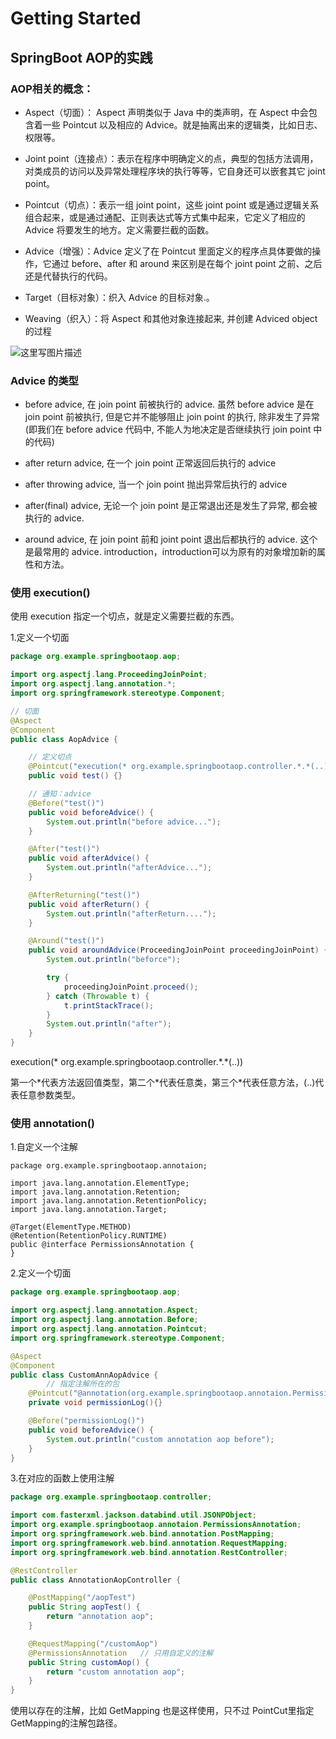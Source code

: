 # Getting Started

## SpringBoot AOP的实践

### AOP相关的概念：

- Aspect（切面）： Aspect 声明类似于 Java 中的类声明，在 Aspect 中会包含着一些 Pointcut 以及相应的 Advice。就是抽离出来的逻辑类，比如日志、权限等。

- Joint point（连接点）：表示在程序中明确定义的点，典型的包括方法调用，对类成员的访问以及异常处理程序块的执行等等，它自身还可以嵌套其它 joint point。
- Pointcut（切点）：表示一组 joint point，这些 joint point 或是通过逻辑关系组合起来，或是通过通配、正则表达式等方式集中起来，它定义了相应的 Advice 将要发生的地方。定义需要拦截的函数。
- Advice（增强）：Advice 定义了在 Pointcut 里面定义的程序点具体要做的操作，它通过 before、after 和 around 来区别是在每个 joint point 之前、之后还是代替执行的代码。
- Target（目标对象）：织入 Advice 的目标对象.。
- Weaving（织入）：将 Aspect 和其他对象连接起来, 并创建 Adviced object 的过程



![这里写图片描述](/Users/fanjiaqi/workspaces/project_java/spring-boot-examples-demo/spring-boot-aop/src/main/resources/static/70.png)

### Advice 的类型

- before advice, 在 join point 前被执行的 advice. 虽然 before advice 是在 join point 前被执行, 但是它并不能够阻止 join point 的执行, 除非发生了异常(即我们在 before advice 代码中, 不能人为地决定是否继续执行 join point 中的代码)

- after return advice, 在一个 join point 正常返回后执行的 advice

- after throwing advice, 当一个 join point 抛出异常后执行的 advice
- after(final) advice, 无论一个 join point 是正常退出还是发生了异常, 都会被执行的 advice.
- around advice, 在 join point 前和 joint point 退出后都执行的 advice. 这个是最常用的 advice.
  introduction，introduction可以为原有的对象增加新的属性和方法。



### 使用 execution()

使用 execution 指定一个切点，就是定义需要拦截的东西。

1.定义一个切面

```java
package org.example.springbootaop.aop;

import org.aspectj.lang.ProceedingJoinPoint;
import org.aspectj.lang.annotation.*;
import org.springframework.stereotype.Component;

// 切面
@Aspect
@Component
public class AopAdvice {

    // 定义切点
    @Pointcut("execution(* org.example.springbootaop.controller.*.*(..))")
    public void test() {}

    // 通知：advice
    @Before("test()")
    public void beforeAdvice() {
        System.out.println("before advice...");
    }

    @After("test()")
    public void afterAdvice() {
        System.out.println("afterAdvice...");
    }

    @AfterReturning("test()")
    public void afterReturn() {
        System.out.println("afterReturn....");
    }

    @Around("test()")
    public void aroundAdvice(ProceedingJoinPoint proceedingJoinPoint) {
        System.out.println("beforce");

        try {
            proceedingJoinPoint.proceed();
        } catch (Throwable t) {
            t.printStackTrace();
        }
        System.out.println("after");
    }
}

```



execution(* org.example.springbootaop.controller.\*.\*(..))

第一个*代表方法返回值类型，第二个\*代表任意类，第三个\*代表任意方法，(..)代表任意参数类型。



### 使用 annotation()

1.自定义一个注解

```
package org.example.springbootaop.annotaion;

import java.lang.annotation.ElementType;
import java.lang.annotation.Retention;
import java.lang.annotation.RetentionPolicy;
import java.lang.annotation.Target;

@Target(ElementType.METHOD)
@Retention(RetentionPolicy.RUNTIME)
public @interface PermissionsAnnotation {
}
```

2.定义一个切面

```java
package org.example.springbootaop.aop;

import org.aspectj.lang.annotation.Aspect;
import org.aspectj.lang.annotation.Before;
import org.aspectj.lang.annotation.Pointcut;
import org.springframework.stereotype.Component;

@Aspect
@Component
public class CustomAnnAopAdvice {
		// 指定注解所在的包
    @Pointcut("@annotation(org.example.springbootaop.annotaion.PermissionsAnnotation)")
    private void permissionLog(){}

    @Before("permissionLog()")
    public void beforeAdvice() {
        System.out.println("custom annotation aop before");
    }
}
```

3.在对应的函数上使用注解

```java
package org.example.springbootaop.controller;

import com.fasterxml.jackson.databind.util.JSONPObject;
import org.example.springbootaop.annotaion.PermissionsAnnotation;
import org.springframework.web.bind.annotation.PostMapping;
import org.springframework.web.bind.annotation.RequestMapping;
import org.springframework.web.bind.annotation.RestController;

@RestController
public class AnnotationAopController {

    @PostMapping("/aopTest")
    public String aopTest() {
        return "annotation aop";
    }

    @RequestMapping("/customAop")
    @PermissionsAnnotation   // 只用自定义的注解
    public String customAop() {
        return "custom annotation aop";
    }
}
```

使用以存在的注解，比如 GetMapping 也是这样使用，只不过 PointCut里指定GetMapping的注解包路径。
